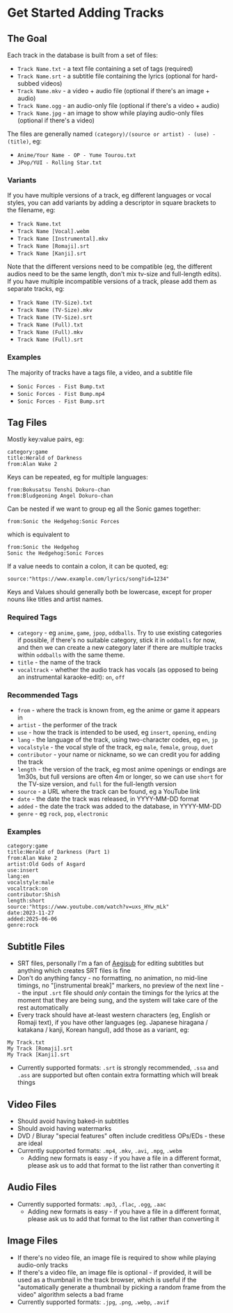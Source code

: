 # Get Started Adding Tracks

## The Goal

Each track in the database is built from a set of files:

* `Track Name.txt` - a text file containing a set of tags (required)
* `Track Name.srt` - a subtitle file containing the lyrics (optional for hard-subbed videos)
* `Track Name.mkv` - a video + audio file (optional if there's an image + audio)
* `Track Name.ogg` - an audio-only file (optional if there's a video + audio)
* `Track Name.jpg` - an image to show while playing audio-only files (optional if there's a video)

The files are generally named `(category)/(source or artist) - (use) - (title)`, eg:

* `Anime/Your Name - OP - Yume Tourou.txt`
* `JPop/YUI - Rolling Star.txt`

### Variants

If you have multiple versions of a track, eg different languages or vocal styles, you can add variants by adding a descriptor in square brackets to the filename, eg:

* `Track Name.txt`
* `Track Name [Vocal].webm`
* `Track Name [Instrumental].mkv`
* `Track Name [Romaji].srt`
* `Track Name [Kanji].srt`

Note that the different versions need to be compatible (eg, the different audios need to be the same length, don't mix tv-size and full-length edits). If you have multiple incompatible versions of a track, please add them as separate tracks, eg:

* `Track Name (TV-Size).txt`
* `Track Name (TV-Size).mkv`
* `Track Name (TV-Size).srt`
* `Track Name (Full).txt`
* `Track Name (Full).mkv`
* `Track Name (Full).srt`

### Examples

The majority of tracks have a tags file, a video, and a subtitle file

* `Sonic Forces - Fist Bump.txt`
* `Sonic Forces - Fist Bump.mp4`
* `Sonic Forces - Fist Bump.srt`

## Tag Files

Mostly key:value pairs, eg:
```
category:game
title:Herald of Darkness
from:Alan Wake 2
```

Keys can be repeated, eg for multiple languages:
```
from:Bokusatsu Tenshi Dokuro-chan
from:Bludgeoning Angel Dokuro-chan
```

Can be nested if we want to group eg all the Sonic games together:
```
from:Sonic the Hedgehog:Sonic Forces
```
which is equivalent to
```
from:Sonic the Hedgehog
Sonic the Hedgehog:Sonic Forces
```

If a value needs to contain a colon, it can be quoted, eg:
```
source:"https://www.example.com/lyrics/song?id=1234"
```

Keys and Values should generally both be lowercase, except for proper nouns like titles and artist names.

### Required Tags
* `category` - eg `anime`, `game`, `jpop`, `oddballs`. Try to use existing categories if possible, if there's no suitable category, stick it in `oddballs` for now, and then we can create a new category later if there are multiple tracks within `oddballs` with the same theme.
* `title` - the name of the track
* `vocaltrack` - whether the audio track has vocals (as opposed to being an instrumental karaoke-edit): `on`, `off`

### Recommended Tags
* `from` - where the track is known from, eg the anime or game it appears in
* `artist` - the performer of the track
* `use` - how the track is intended to be used, eg `insert`, `opening`, `ending`
* `lang` - the language of the track, using two-character codes, eg `en`, `jp`
* `vocalstyle` - the vocal style of the track, eg `male`, `female`, `group`, `duet`
* `contributor` - your name or nickname, so we can credit you for adding the track
* `length` - the version of the track, eg most anime openings or endings are 1m30s, but full versions are often 4m or longer, so we can use `short` for the TV-size version, and `full` for the full-length version
* `source` - a URL where the track can be found, eg a YouTube link
* `date` - the date the track was released, in YYYY-MM-DD format
* `added` - the date the track was added to the database, in YYYY-MM-DD
* `genre` - eg `rock`, `pop`, `electronic`

### Examples
```
category:game
title:Herald of Darkness (Part 1)
from:Alan Wake 2
artist:Old Gods of Asgard
use:insert
lang:en
vocalstyle:male
vocaltrack:on
contributor:Shish
length:short
source:"https://www.youtube.com/watch?v=uxs_HYw_mLk"
date:2023-11-27
added:2025-06-06
genre:rock
```

## Subtitle Files
* SRT files, personally I'm a fan of [Aegisub](https://aegisub.org/) for editing subtitles but anything which creates SRT files is fine
* Don't do anything fancy - no formatting, no animation, no mid-line timings, no "[instrumental break]" markers, no preview of the next line -- the input `.srt` file should _only_ contain the timings for the lyrics at the moment that they are being sung, and the system will take care of the rest automatically
* Every track should have at-least western characters (eg, English or Romaji text), if you have other languages (eg. Japanese hiragana / katakana / kanji, Korean hangul), add those as a variant, eg:
```
My Track.txt
My Track [Romaji].srt
My Track [Kanji].srt
```
* Currently supported formats: `.srt` is strongly recommended, `.ssa` and `.ass` are supported but often contain extra formatting which will break things

## Video Files
* Should avoid having baked-in subtitles
* Should avoid having watermarks
* DVD / Bluray "special features" often include creditless OPs/EDs - these are ideal
* Currently supported formats: `.mp4`, `.mkv`, `.avi`, `.mpg`, `.webm`
  * Adding new formats is easy - if you have a file in a different format, please ask us to add that format to the list rather than converting it

## Audio Files
* Currently supported formats: `.mp3`, `.flac`, `.ogg`, `.aac`
  * Adding new formats is easy - if you have a file in a different format, please ask us to add that format to the list rather than converting it

## Image Files
* If there's no video file, an image file is required to show while playing audio-only tracks
* If there's a video file, an image file is optional - if provided, it will be used as a thumbnail in the track browser, which is useful if the "automatically generate a thumbnail by picking a random frame from the video" algorithm selects a bad frame
* Currently supported formats: `.jpg`, `.png`, `.webp`, `.avif`
